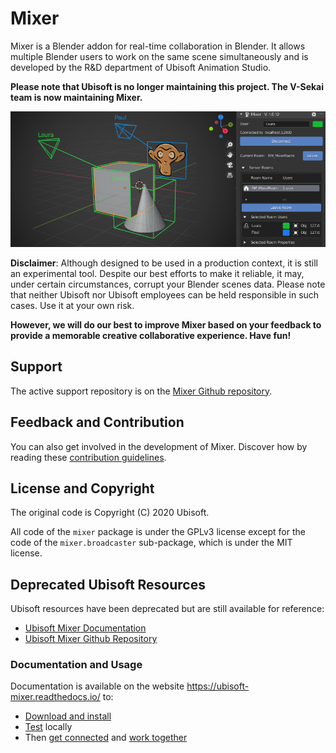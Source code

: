 # Mixer

Mixer is a Blender addon for real-time collaboration in Blender. It allows multiple Blender users to work on the same scene simultaneously and is developed by the R&D department of Ubisoft Animation Studio.

**Please note that Ubisoft is no longer maintaining this project. The V-Sekai team is now maintaining Mixer.**

![Mixer screenshot](docs/img/home_mixer.png)

**Disclaimer**: Although designed to be used in a production context, it is still an experimental tool. Despite our best efforts to make it reliable, it may, under certain circumstances, corrupt your Blender scenes data. Please note that neither Ubisoft nor Ubisoft employees can be held responsible in such cases. Use it at your own risk.

**However, we will do our best to improve Mixer based on your feedback to provide a memorable creative collaborative experience. Have fun!**

## Support

The active support repository is on the [Mixer Github repository](https://github.com/V-Sekai/mixer).

## Feedback and Contribution

You can also get involved in the development of Mixer. Discover how by reading these [contribution guidelines](doc/README.md).

## License and Copyright

The original code is Copyright (C) 2020 Ubisoft.

All code of the `mixer` package is under the GPLv3 license except for the code of the `mixer.broadcaster` sub-package, which is under the MIT license.

## Deprecated Ubisoft Resources

Ubisoft resources have been deprecated but are still available for reference:

- [Ubisoft Mixer Documentation](https://ubisoft-mixer.readthedocs.io/)
- [Ubisoft Mixer Github Repository](https://github.com/ubisoft/mixer)

### Documentation and Usage

Documentation is available on the website https://ubisoft-mixer.readthedocs.io/ to:

- [Download and install](https://ubisoft-mixer.readthedocs.io/en/latest/getting-started/install.html)
- [Test](https://ubisoft-mixer.readthedocs.io/en/latest/getting-started/first-steps.html) locally
- Then [get connected](https://ubisoft-mixer.readthedocs.io/en/latest/collaborate/get-connected.html) and [work together](https://ubisoft-mixer.readthedocs.io/en/latest/collaborate/work-together.html)
